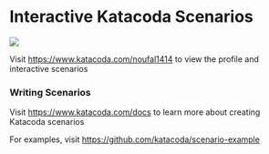 # Interactive Katacoda Scenarios

[![](http://shields.katacoda.com/katacoda/noufal1414/count.svg)](https://www.katacoda.com/noufal1414 "Get your profile on Katacoda.com")

Visit https://www.katacoda.com/noufal1414 to view the profile and interactive scenarios

### Writing Scenarios
Visit https://www.katacoda.com/docs to learn more about creating Katacoda scenarios

For examples, visit https://github.com/katacoda/scenario-example
